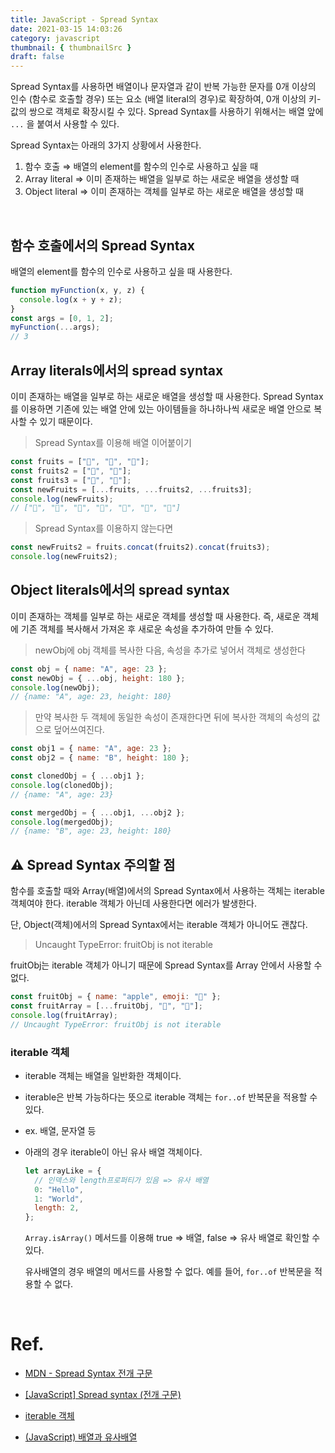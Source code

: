 ```yaml
---
title: JavaScript - Spread Syntax
date: 2021-03-15 14:03:26
category: javascript
thumbnail: { thumbnailSrc }
draft: false
---
```


Spread Syntax를 사용하면 배열이나 문자열과 같이 반복 가능한 문자를 0개 이상의 인수 (함수로 호출할 경우) 또는 요소 (배열 literal의 경우)로 확장하여, 0개 이상의 키-값의 쌍으로 객체로 확장시킬 수 있다. Spread Syntax를 사용하기 위해서는 배열 앞에 `...` 을 붙여서 사용할 수 있다.

Spread Syntax는 아래의 3가지 상황에서 사용한다.

1. 함수 호출 ⇒ 배열의 element를 함수의 인수로 사용하고 싶을 때
2. Array literal ⇒ 이미 존재하는 배열을 일부로 하는 새로운 배열을 생성할 때
3. Object literal ⇒ 이미 존재하는 객체를 일부로 하는 새로운 배열을 생성할 때

</br>

## 함수 호출에서의 Spread Syntax

배열의 element를 함수의 인수로 사용하고 싶을 때 사용한다.

```jsx
function myFunction(x, y, z) {
  console.log(x + y + z);
}
const args = [0, 1, 2];
myFunction(...args);
// 3
```

## Array literals에서의 spread syntax

이미 존재하는 배열을 일부로 하는 새로운 배열을 생성할 때 사용한다. Spread Syntax를 이용하면 기존에 있는 배열 안에 있는 아이템들을 하나하나씩 새로운 배열 안으로 복사할 수 있기 때문이다.

> Spread Syntax를 이용해 배열 이어붙이기

```jsx
const fruits = ["🍎", "🍌", "🍑"];
const fruits2 = ["🍉", "🍓"];
const fruits3 = ["🥝", "🍋"];
const newFruits = [...fruits, ...fruits2, ...fruits3];
console.log(newFruits);
// ["🍎", "🍌", "🍑", "🍉", "🍓", "🥝", "🍋"]
```

> Spread Syntax를 이용하지 않는다면

```jsx
const newFruits2 = fruits.concat(fruits2).concat(fruits3);
console.log(newFruits2);
```

## Object literals에서의 spread syntax

이미 존재하는 객체를 일부로 하는 새로운 객체를 생성할 때 사용한다. 즉, 새로운 객체에 기존 객체를 복사해서 가져온 후 새로운 속성을 추가하여 만들 수 있다.

> newObj에 obj 객체를 복사한 다음, 속성을 추가로 넣어서 객체로 생성한다

```jsx
const obj = { name: "A", age: 23 };
const newObj = { ...obj, height: 180 };
console.log(newObj);
// {name: "A", age: 23, height: 180}
```

> 만약 복사한 두 객체에 동일한 속성이 존재한다면 뒤에 복사한 객체의 속성의 값으로 덮어쓰여진다.

```jsx
const obj1 = { name: "A", age: 23 };
const obj2 = { name: "B", height: 180 };

const clonedObj = { ...obj1 };
console.log(clonedObj);
// {name: "A", age: 23}

const mergedObj = { ...obj1, ...obj2 };
console.log(mergedObj);
// {name: "B", age: 23, height: 180}
```

## ⚠️ Spread Syntax 주의할 점

함수를 호출할 때와 Array(배열)에서의 Spread Syntax에서 사용하는 객체는 iterable 객체여야 한다. iterable 객체가 아닌데 사용한다면 에러가 발생한다.

단, Object(객체)에서의 Spread Syntax에서는 iterable 객체가 아니어도 괜찮다.

> Uncaught TypeError: fruitObj is not iterable

fruitObj는 iterable 객체가 아니기 때문에 Spread Syntax를 Array 안에서 사용할 수 없다.

```jsx
const fruitObj = { name: "apple", emoji: "🍎" };
const fruitArray = [...fruitObj, "🍌", "🍑"];
console.log(fruitArray);
// Uncaught TypeError: fruitObj is not iterable
```

### iterable 객체

- iterable 객체는 배열을 일반화한 객체이다.
- iterable은 반복 가능하다는 뜻으로 iterable 객체는 `for..of` 반복문을 적용할 수 있다.
- ex. 배열, 문자열 등
- 아래의 경우 iterable이 아닌 유사 배열 객체이다.

  ```jsx
  let arrayLike = {
    // 인덱스와 length프로퍼티가 있음 => 유사 배열
    0: "Hello",
    1: "World",
    length: 2,
  };
  ```

  `Array.isArray()` 메서드를 이용해 true ⇒ 배열, false ⇒ 유사 배열로 확인할 수 있다.

  유사배열의 경우 배열의 메서드를 사용할 수 없다. 예를 들어, `for..of` 반복문을 적용할 수 없다.

</br>

# Ref.

- [MDN - Spread Syntax 전개 구문](https://developer.mozilla.org/ko/docs/Web/JavaScript/Reference/Operators/Spread_syntax)

- [[JavaScript] Spread syntax (전개 구문)](https://jongbeom-dev.tistory.com/117)

- [iterable 객체](https://ko.javascript.info/iterable)

- [(JavaScript) 배열과 유사배열](https://www.zerocho.com/category/JavaScript/post/5af6f9e707d77a001bb579d2)
